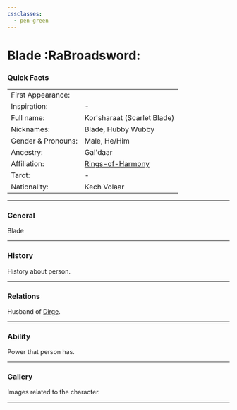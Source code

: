 ```yaml
---
cssclasses:
  - pen-green
---
```

<link rel="stylesheet" href="https://cdn.jsdelivr.net/npm/rpg-awesome@latest/css/rpg-awesome.min.css">
<link rel="stylesheet" href="https://cdn.jsdelivr.net/npm/remixicon@4.5.0/fonts/remixicon.min.css"> 

# Blade :RaBroadsword:
### Quick Facts

|                    |                                                    |
| ------------------ | -------------------------------------------------- |
| First Appearance:  |                                                    |
| Inspiration:          | -                                                  |
| Full name:         | Kor'sharaat (Scarlet Blade)                        |
| Nicknames:         | Blade, Hubby Wubby                                 |
| Gender & Pronouns: | Male, He/Him                                       |
| Ancestry:          | Gal'daar                                           |
| Affiliation:       | [Rings-of-Harmony](../Groups/Rings-of-Harmony.md) |
| Tarot:             | -                                                  |
| Nationality:       | Kech Volaar                                        |
***
### General <i class="ri-checkbox-blank-line"></i>
Blade

***
### History <i class="ri-history-line"></i>
History <i class="ri-history-line"></i> about person.

***
### Relations <i class="ri-user-line"></i>
Husband of [Dirge](Dirge.md).

***
### Ability <i class="ri-star-line"></i>
Power that person has.

***
### Gallery <i class="ri-image-line"></i>
Images related to the character.

***
